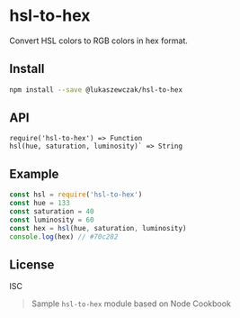 # hsl-to-hex
Convert HSL colors to RGB colors in hex format.
## Install
```sh
npm install --save @lukaszewczak/hsl-to-hex
```
## API
```
require('hsl-to-hex') => Function
hsl(hue, saturation, luminosity)` => String
```
## Example
```js
const hsl = require('hsl-to-hex')
const hue = 133
const saturation = 40
const luminosity = 60
const hex = hsl(hue, saturation, luminosity)
console.log(hex) // #70c282
```
## License
ISC

> Sample `hsl-to-hex` module based on Node Cookbook
